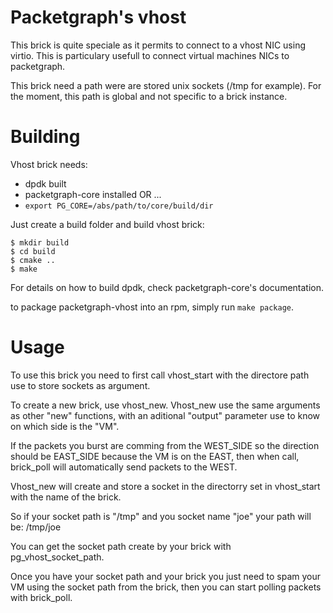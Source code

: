 # Packetgraph's vhost

This brick is quite speciale as it permits to connect to a vhost NIC using
virtio. This is particulary usefull to connect virtual machines NICs to
packetgraph.

This brick need a path were are stored unix sockets (/tmp for example).
For the moment, this path is global and not specific to a brick instance.

# Building

Vhost brick needs:

- dpdk built
- packetgraph-core installed OR ...
- ```export PG_CORE=/abs/path/to/core/build/dir```

Just create a build folder and build vhost brick:
```
$ mkdir build
$ cd build
$ cmake ..
$ make
```

For details on how to build dpdk, check packetgraph-core's documentation.

to package packetgraph-vhost into an rpm, simply run ```make package```.

# Usage

To use this brick you need to first call vhost_start with the directore path
use to store sockets as argument.

To create a new brick, use vhost_new.
Vhost_new use the same arguments as other "new" functions,
with an aditional "output" parameter use to know on which side is the "VM".

If the packets you burst are comming from the WEST_SIDE so the
direction should be EAST_SIDE because the VM is on the EAST, then when call,
brick_poll will automatically send packets to the WEST.

Vhost_new will create and store a socket in the directorry set in
vhost_start with the name of the brick.

So if your socket path is "/tmp" and you socket name "joe" your path will be:
/tmp/joe

You can get the socket path create by your brick with pg_vhost_socket_path.

Once you have your socket path and your brick you just need to spam your VM
using the socket path from the brick, then you can start polling packets with
brick_poll.
